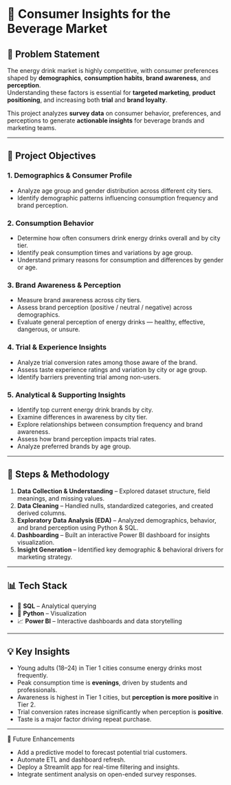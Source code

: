 # 🧃 Consumer Insights for the Beverage Market

## 📌 Problem Statement

The energy drink market is highly competitive, with consumer preferences shaped by **demographics**, **consumption habits**, **brand awareness**, and **perception**.  
Understanding these factors is essential for **targeted marketing**, **product positioning**, and increasing both **trial** and **brand loyalty**.

This project analyzes **survey data** on consumer behavior, preferences, and perceptions to generate **actionable insights** for beverage brands and marketing teams.

---

## 🎯 Project Objectives

### 1. Demographics & Consumer Profile
- Analyze age group and gender distribution across different city tiers.  
- Identify demographic patterns influencing consumption frequency and brand perception.

### 2. Consumption Behavior
- Determine how often consumers drink energy drinks overall and by city tier.  
- Identify peak consumption times and variations by age group.  
- Understand primary reasons for consumption and differences by gender or age.

### 3. Brand Awareness & Perception
- Measure brand awareness across city tiers.  
- Assess brand perception (positive / neutral / negative) across demographics.  
- Evaluate general perception of energy drinks — healthy, effective, dangerous, or unsure.

### 4. Trial & Experience Insights
- Analyze trial conversion rates among those aware of the brand.  
- Assess taste experience ratings and variation by city or age group.  
- Identify barriers preventing trial among non-users.

### 5. Analytical & Supporting Insights
- Identify top current energy drink brands by city.  
- Examine differences in awareness by city tier.  
- Explore relationships between consumption frequency and brand awareness.  
- Assess how brand perception impacts trial rates.  
- Analyze preferred brands by age group.

---

## 🧪 Steps & Methodology

1. **Data Collection & Understanding** – Explored dataset structure, field meanings, and missing values.  
2. **Data Cleaning** – Handled nulls, standardized categories, and created derived columns.  
3. **Exploratory Data Analysis (EDA)** – Analyzed demographics, behavior, and brand perception using Python & SQL.  
4. **Dashboarding** – Built an interactive Power BI dashboard for insights visualization.  
5. **Insight Generation** – Identified key demographic & behavioral drivers for marketing strategy.

---

## 📊 Tech Stack

- 🧠 **SQL** – Analytical querying  
- 🐍 **Python** – Visualization  
- 📈 **Power BI** – Interactive dashboards and data storytelling

---

## 💡 Key Insights

- Young adults (18–24) in Tier 1 cities consume energy drinks most frequently.  
- Peak consumption time is **evenings**, driven by students and professionals.  
- Awareness is highest in Tier 1 cities, but **perception is more positive** in Tier 2.  
- Trial conversion rates increase significantly when perception is **positive**.  
- Taste is a major factor driving repeat purchase.

---

🚀 Future Enhancements

- Add a predictive model to forecast potential trial customers.
- Automate ETL and dashboard refresh.
- Deploy a Streamlit app for real-time filtering and insights.
- Integrate sentiment analysis on open-ended survey responses.

